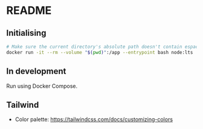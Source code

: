 # README

## Initialising

```sh
# Make sure the current directory's absolute path doesn't contain espaces or other special characters.
docker run -it --rm --volume "$(pwd)":/app --entrypoint bash node:lts
```

## In development

Run using Docker Compose.

## Tailwind

- Color palette: https://tailwindcss.com/docs/customizing-colors
